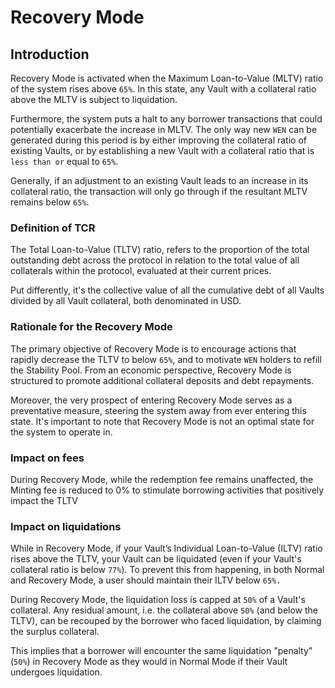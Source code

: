 # Recovery Mode

## Introduction&#x20;

Recovery Mode is activated when the Maximum Loan-to-Value (MLTV) ratio of the system rises above `65%`. In this state, any Vault with a collateral ratio above the MLTV is subject to liquidation.&#x20;

Furthermore, the system puts a halt to any borrower transactions that could potentially exacerbate the increase in MLTV. The only way new `WEN` can be generated during this period is by either improving the collateral ratio of existing Vaults, or by establishing a new Vault with a collateral ratio that is `less than or` equal to `65%`.&#x20;

Generally, if an adjustment to an existing Vault leads to an increase in its collateral ratio, the transaction will only go through if the resultant MLTV remains below `65%`.&#x20;

### Definition of TCR&#x20;

The Total Loan-to-Value (TLTV) ratio, refers to the proportion of the total outstanding debt across the protocol in relation to the total value of all collaterals within the protocol, evaluated at their current prices.

Put differently, it's the collective value of all the cumulative debt of all Vaults divided by all Vault collateral, both denominated in USD.&#x20;

### Rationale for the Recovery Mode&#x20;

The primary objective of Recovery Mode is to encourage actions that rapidly decrease the TLTV to below `65%`, and to motivate `WEN` holders to refill the Stability Pool. From an economic perspective, Recovery Mode is structured to promote additional collateral deposits and debt repayments.&#x20;

Moreover, the very prospect of entering Recovery Mode serves as a preventative measure, steering the system away from ever entering this state. It's important to note that Recovery Mode is not an optimal state for the system to operate in.&#x20;

### Impact on fees

During Recovery Mode, while the redemption fee remains unaffected, the Minting fee is reduced to 0% to stimulate borrowing activities that positively impact the TLTV

### **Impact on liquidations**

While in Recovery Mode, if your Vault’s Individual Loan-to-Value (ILTV) ratio rises above the TLTV, your Vault can be liquidated (even if your Vault's collateral ratio is below `77%`). To prevent this from happening, in both Normal and Recovery Mode, a user should maintain their ILTV below `65%.`

During Recovery Mode, the liquidation loss is capped at `50%` of a Vault's collateral. Any residual amount, i.e. the collateral above `50%` (and below the TLTV), can be recouped by the borrower who faced liquidation, by claiming the surplus collateral.

This implies that a borrower will encounter the same liquidation "penalty" (`50%`) in Recovery Mode as they would in Normal Mode if their Vault undergoes liquidation.
